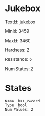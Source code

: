 # Jukebox

TextId: jukebox

MinId: 3459

MaxId: 3460

Hardness: 2

Resistance: 6


Num States: 2

# States
```
Name: has_record
Type: bool
Num Values: 2
```
